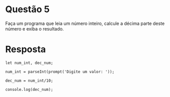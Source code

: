 # **Questão 5**
Faça um programa que leia um número inteiro, calcule a décima parte deste
número e exiba o resultado.

# **Resposta**
```
let num_int, dec_num;

num_int = parseInt(prompt('Digite um valor: '));

dec_num = num_int/10;

console.log(dec_num);
```
